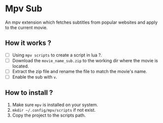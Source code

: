 # Mpv Sub
An mpv extension which fetches subtitles from popular websites and apply to the current movie.

## How it works ?

- [ ] Using `mpv scripts` to create a script in lua ?.
- [ ] Download the `movie_name_sub.zip` to the working dir where the movie is located.
- [ ] Extract the zip file and rename the file to match the movie's name.
- [ ] Enable the sub with `v`.

## How to install ?

1. Make sure `mpv` is installed on your system.
2. `mkdir ~/.config/mpv/scripts` if not exist.
3. Copy the project to the scripts path.
